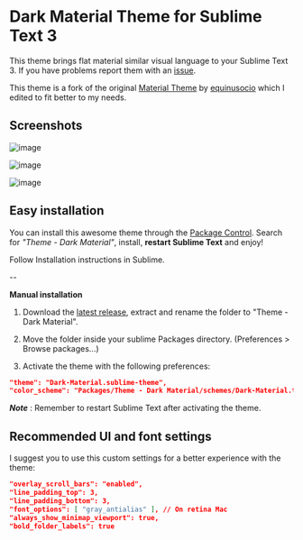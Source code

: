 # Dark Material Theme for Sublime Text 3
This theme brings flat material similar visual language to your Sublime Text 3. If you have problems report them with an [issue](https://github.com/artifactdev/Theme-Dark-Material/issues).

This theme is a fork of the original [Material Theme](https://github.com/equinusocio/material-theme) by [equinusocio](https://github.com/equinusocio) which I edited to fit better to my needs.

## Screenshots

![image](https://raw.githubusercontent.com/artifactdev/Theme-Dark-Material/master/assets/dark-material-1.png)

![image](https://raw.githubusercontent.com/artifactdev/Theme-Dark-Material/master/assets/dark-material-2.png)

![image](https://raw.githubusercontent.com/artifactdev/Theme-Dark-Material/master/assets/dark-material-3.png)

## Easy installation
You can install this awesome theme through the [Package Control](https://packagecontrol.io/installation). Search for *"Theme - Dark Material"*, install, **restart Sublime Text** and enjoy!

Follow Installation instructions in Sublime.

--

**Manual installation**

1. Download the [latest release](https://github.com/artifactdev/Theme-Dark-Material/releases/latest), extract and rename the folder to "Theme - Dark Material".

2. Move the folder inside your sublime Packages directory. (Preferences > Browse packages...)

3. Activate the theme with the following preferences:

```json
"theme": "Dark-Material.sublime-theme",
"color_scheme": "Packages/Theme - Dark Material/schemes/Dark-Material.tmTheme",
```

***Note*** : Remember to restart Sublime Text after activating the theme.

## Recommended UI and font settings
I suggest you to use this custom settings for a better experience with the theme:

```json
"overlay_scroll_bars": "enabled",
"line_padding_top": 3,
"line_padding_bottom": 3,
"font_options": [ "gray_antialias" ], // On retina Mac
"always_show_minimap_viewport": true,
"bold_folder_labels": true
```
